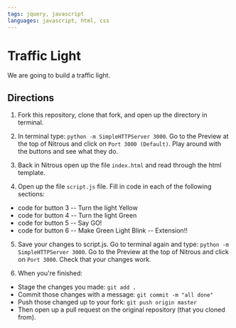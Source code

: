 ```yaml
---
tags: jquery, javascript
languages: javascript, html, css
---
```


# Traffic Light

We are going to build a traffic light.

## Directions

1. Fork this repository, clone that fork, and open up the directory in terminal.

2. In terminal type: `python -m SimpleHTTPServer 3000`. Go to the Preview at the top of Nitrous and click on `Port 3000 (Default)`. Play around with the buttons and see what they do.

3. Back in Nitrous open up the file `index.html` and read through the html template. 

4. Open up the file `script.js` file. Fill in code in each of the following sections: 
* code for button 3 -- Turn the light Yellow 
* code for button 4 -- Turn the light Green
* code for button 5 -- Say GO!
* code for button 6 -- Make Green Light Blink -- Extension!!

5. Save your changes to script.js. Go to terminal again and type: `python -m SimpleHTTPServer 3000`. Go to the Preview at the top of Nitrous and click on `Port 3000`. Check that your changes work.

6. When you're finished:
* Stage the changes you made: `git add .`
* Commit those changes with a message: `git commit -m "all done"`
* Push those changed up to your fork: `git push origin master`
* Then open up a pull request on the original repository (that you cloned from).